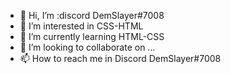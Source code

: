 - 👋 Hi, I’m :discord DemSlayer#7008
- 👀 I’m interested in CSS-HTML 
- 🌱 I’m currently learning HTML-CSS
- 💞️ I’m looking to collaborate on ...
- 📫 How to reach me in Discord DemSlayer#7008

<!---
joni7878/joni7878 is a ✨ special ✨ repository because its `README.md` (this file) appears on your GitHub profile.
You can click the Preview link to take a look at your changes.
--->
